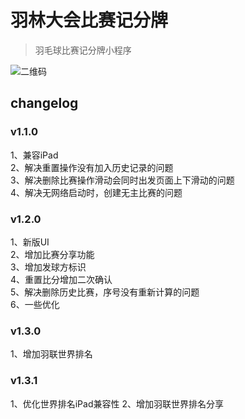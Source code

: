 # 羽林大会比赛记分牌
> 羽毛球比赛记分牌小程序

![二维码](https://github.com/wangmeijian/badminton-score-card/blob/master/QuickMark.jpg)

## changelog

### v1.1.0  
1、兼容iPad   
2、解决重置操作没有加入历史记录的问题  
3、解决删除比赛操作滑动会同时出发页面上下滑动的问题  
4、解决无网络启动时，创建无主比赛的问题  

### v1.2.0  
1、新版UI  
2、增加比赛分享功能  
3、增加发球方标识  
4、重置比分增加二次确认  
5、解决删除历史比赛，序号没有重新计算的问题  
6、一些优化  

### v1.3.0
1、增加羽联世界排名

### v1.3.1
1、优化世界排名iPad兼容性
2、增加羽联世界排名分享